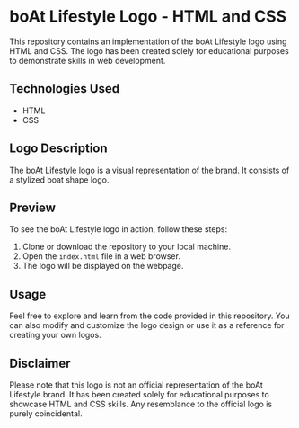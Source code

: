 # boAt Lifestyle Logo - HTML and CSS

This repository contains an implementation of the boAt Lifestyle logo using HTML and CSS. The logo has been created solely for educational purposes to demonstrate skills in web development.

## Technologies Used
- HTML
- CSS

## Logo Description
The boAt Lifestyle logo is a visual representation of the brand. It consists of a stylized boat shape logo.

## Preview
To see the boAt Lifestyle logo in action, follow these steps:
1. Clone or download the repository to your local machine.
2. Open the `index.html` file in a web browser.
3. The logo will be displayed on the webpage.

## Usage
Feel free to explore and learn from the code provided in this repository. You can also modify and customize the logo design or use it as a reference for creating your own logos.

## Disclaimer
Please note that this logo is not an official representation of the boAt Lifestyle brand. It has been created solely for educational purposes to showcase HTML and CSS skills. Any resemblance to the official logo is purely coincidental.
